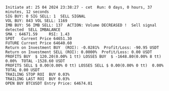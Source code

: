     Initiate at: 25 04 2024 23:38:27 - cet  Run: 0 days, 0 hours, 37 minutes, 12 seconds
    SIG BUY: 0 SIG SELL: 1  SELL SIGNAL
    VOL BUY: 843 VOL SELL: 1169
    IMB BUY: 56 IMB SELL: 137  ACTION: Volume DECREASED !  Sell signal detected  SELL IMBALANCE
    SMA : 64671.59     RSI: 1.43
    SPOT   Current Price 64651.30
    FUTURE Current Price 64640.60
    Return on Investment BUY  (ROI): -0.0281%  Profit/Loss: -90.95 USDT
    Return on Investment SELL (ROI): 0.0000%  Profit/Loss: 0.00 USDT
    PROFITS BUY  $ 120.20(0.00% 1 tt) LOSSES BUY  $ -1648.80(0.00% 8 tt)  0.00%  TOTAL -1528.60 USDT
    PROFITS SELL $ 0.00(0.00% 0 tt) LOSSES SELL $ 0.00(0.00% 0 tt)  0.00%  TOTAL 0.00 USDT
    TRAILING STOP ROI  BUY 0.03%
    TRAILING LAST ROI  BUY 0.03%
    OPEN BUY BTCUSDT Entry Price: 64674.01
